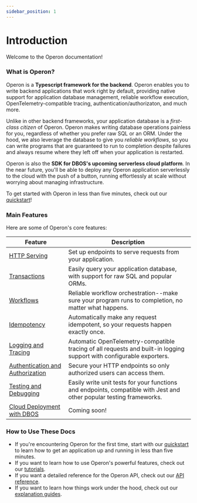 ```yaml
---
sidebar_position: 1
---
```


# Introduction

Welcome to the Operon documentation!

### What is Operon?

Operon is a **Typescript framework for the backend**.
Operon enables you to write backend applications that work right by default, providing native support for application database management, reliable workflow execution, OpenTelemetry-compatible tracing, authentication/authorizaton, and much more.

Unlike in other backend frameworks, your application database is a _first-class citizen_ of Operon.
Operon makes writing database operations painless for you, regardless of whether you prefer raw SQL or an ORM.
Under the hood, we also leverage the database to give you _reliable workflows_, so you can write programs that are guaranteed to run to completion despite failures and always resume where they left off when your application is restarted.

Operon is also the **SDK for DBOS's upcoming serverless cloud platform**.
In the near future, you'll be able to deploy any Operon application serverlessly to the cloud with the push of a button, running effortlessly at scale without worrying about managing infrastructure.

To get started with Operon in less than five minutes, check out our [quickstart](./getting-started/quickstart)!

### Main Features

Here are some of Operon's core features:

| Feature                                                                  | Description
| ------------------------------------------------------------------------ | ------------------------------------------------------------------------------------------------------------------------- |
| [HTTP Serving](./tutorials/transaction-tutorial)                         | Set up endpoints to serve requests from your application.
| [Transactions](./tutorials/transaction-tutorial)                         | Easily query your application database, with support for raw SQL and popular ORMs.
| [Workflows](./tutorials/workflow-tutorial)                               | Reliable workflow orchestration--make sure your program runs to completion, no matter what happens.
| [Idempotency](./tutorials/idempotency-tutorial)                          | Automatically make any request idempotent, so your requests happen exactly once.
| [Logging and Tracing](./tutorials/logging)                               | Automatic OpenTelemetry-compatible tracing of all requests and built-in logging support with configurable exporters.
| [Authentication and Authorization](..)                                   | Secure your HTTP endpoints so only authorized users can access them.
| [Testing and Debugging](./tutorials/testing-tutorial)                    | Easily write unit tests for your functions and endpoints, compatible with Jest and other popular testing frameworks.
| [Cloud Deployment with DBOS](https://dbos.dev)                           | Coming soon!


### How to Use These Docs

- If you're encountering Operon for the first time, start with our [quickstart](./getting-started/quickstart) to learn how to get an application up and running in less than five minutes.
- If you want to learn how to use Operon's powerful features, check out our [tutorials](./category/tutorials).
- If you want a detailed reference for the Operon API, check out our [API reference](./category/api-reference).
- If you want to learn how things work under the hood, check out our [explanation guides](./category/concepts-and-explanations).